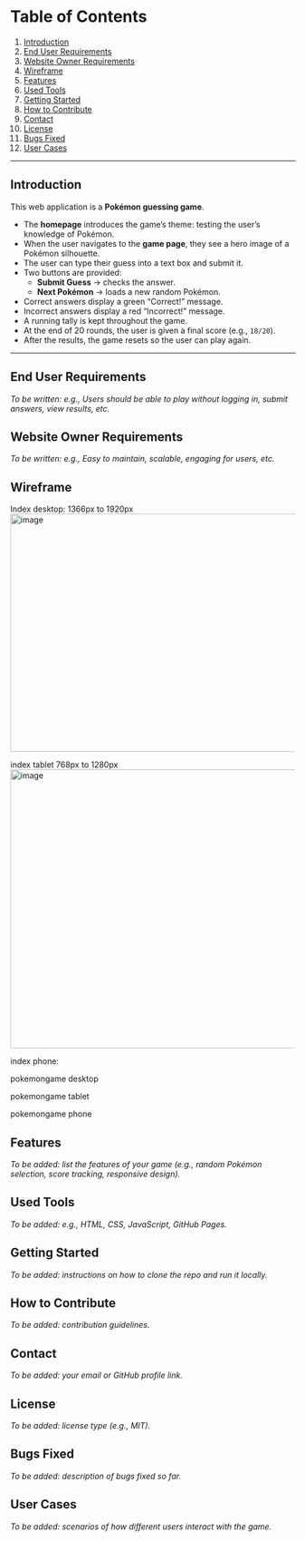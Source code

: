 # Table of Contents
1. [Introduction](#introduction)  
2. [End User Requirements](#end-user-requirements)  
3. [Website Owner Requirements](#website-owner-requirements)  
4. [Wireframe](#wireframe)  
5. [Features](#features)  
6. [Used Tools](#used-tools)  
7. [Getting Started](#getting-started)  
8. [How to Contribute](#how-to-contribute)  
9. [Contact](#contact)  
10. [License](#license)  
11. [Bugs Fixed](#bugs-fixed)  
12. [User Cases](#user-cases)  

---

## Introduction
This web application is a **Pokémon guessing game**.  

- The **homepage** introduces the game’s theme: testing the user’s knowledge of Pokémon.  
- When the user navigates to the **game page**, they see a hero image of a Pokémon silhouette.  
- The user can type their guess into a text box and submit it.  
- Two buttons are provided:  
  - **Submit Guess** → checks the answer.  
  - **Next Pokémon** → loads a new random Pokémon.  
- Correct answers display a green “Correct!” message.  
- Incorrect answers display a red “Incorrect!” message.  
- A running tally is kept throughout the game.  
- At the end of 20 rounds, the user is given a final score (e.g., `18/20`).  
- After the results, the game resets so the user can play again.

---

## End User Requirements
*To be written: e.g., Users should be able to play without logging in, submit answers, view results, etc.*  

## Website Owner Requirements
*To be written: e.g., Easy to maintain, scalable, engaging for users, etc.*  

## Wireframe
Index desktop:
1366px to 1920px
<img width="890" height="420" alt="image" src="https://github.com/user-attachments/assets/c1a27beb-bd7c-4a85-8e93-fb8315fd61b9" />



index tablet
768px to 1280px
<img width="550" height="492" alt="image" src="https://github.com/user-attachments/assets/6bb07403-a8e4-401d-b9d8-081137caecfd" />



index phone:

pokemongame desktop

pokemongame tablet

pokemongame phone
## Features
*To be added: list the features of your game (e.g., random Pokémon selection, score tracking, responsive design).*  

## Used Tools
*To be added: e.g., HTML, CSS, JavaScript, GitHub Pages.*  

## Getting Started
*To be added: instructions on how to clone the repo and run it locally.*  

## How to Contribute
*To be added: contribution guidelines.*  

## Contact
*To be added: your email or GitHub profile link.*  

## License
*To be added: license type (e.g., MIT).*  

## Bugs Fixed
*To be added: description of bugs fixed so far.*  

## User Cases
*To be added: scenarios of how different users interact with the game.*  

